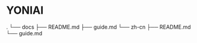 # YONIAI
.
└── docs
    ├── README.md
    ├── guide.md
    └── zh-cn
        ├── README.md
        └── guide.md

